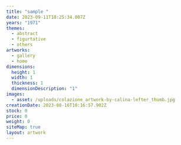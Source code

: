 ```yaml
---
title: "sample "
date: 2023-09-11T18:25:34.007Z
years: "1971"
themes:
  - abstract
  - figurtative
  - others
artworks:
  - gallery
  - home
dimensions:
  height: 1
  width: 1
  thickness: 1
  dimensionDescription: "1"
images:
  - asset: /uploads/colazione_artwork-by-calina-lefter_thumb.jpg
creationDate: 2023-08-16T10:16:57.902Z
stock: 0
price: 0
weight: 0
siteMap: true
layout: artwork
---
```

